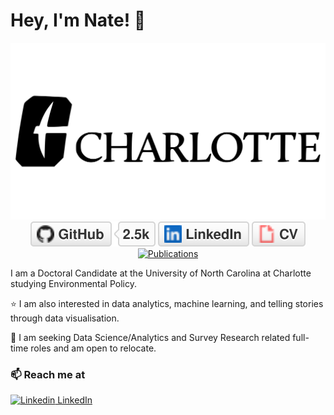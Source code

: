 # Hey, I'm Nate! 👋

<p align="center">
	<a href="https://publicpolicy.charlotte.edu/directory/nathan-duma"><img src="img/UNCCharlotte.svg" alt="UNC Charlotte"></a>
	<a href="https://github.com/Nate9309"><img src="img/github.svg" alt="GitHub"></a>
	<a href="https://www.linkedin.com/in/nathanduma/"><img src="img/linkedin.svg" alt="LinkedIn"></a>
	<a href="https://terrytangyuan.github.io/cv.html"><img src="img/cv.svg" alt="Curriculum Vitae"></a>
	<a href="https://scholar.google.com/citations?user=Pu9esBsAAAAJ&hl=en"><img src="img/citations.svg" alt="Publications"></a>
</p>



I am a Doctoral Candidate at the University of North Carolina at Charlotte studying Environmental Policy.

⭐ I am also interested in data analytics, machine learning, and telling stories through data visualisation.

💼 I am seeking Data Science/Analytics and Survey Research related full-time roles and am open to relocate.

### 📫 Reach me at 


[![Linkedin](https://i.stack.imgur.com/gVE0j.png) LinkedIn](https://www.linkedin.com/in/nathanduma/)
